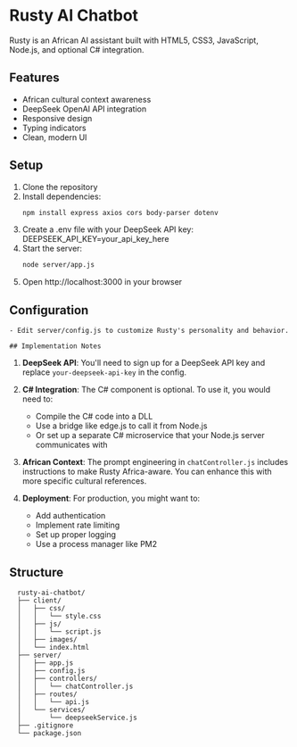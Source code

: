 # Rusty AI Chatbot

Rusty is an African AI assistant built with HTML5, CSS3, JavaScript, Node.js, and optional C# integration.

## Features
- African cultural context awareness
- DeepSeek OpenAI API integration
- Responsive design
- Typing indicators
- Clean, modern UI

## Setup

1. Clone the repository
2. Install dependencies:
   ```bash
   npm install express axios cors body-parser dotenv
3. Create a .env file with your DeepSeek API key:
    DEEPSEEK_API_KEY=your_api_key_here
4. Start the server:
    ```bash
    node server/app.js
5. Open http://localhost:3000 in your browser

## Configuration
    - Edit server/config.js to customize Rusty's personality and behavior.

    ## Implementation Notes

1. **DeepSeek API**: You'll need to sign up for a DeepSeek API key and replace `your-deepseek-api-key` in the config.

2. **C# Integration**: The C# component is optional. To use it, you would need to:
   - Compile the C# code into a DLL
   - Use a bridge like edge.js to call it from Node.js
   - Or set up a separate C# microservice that your Node.js server communicates with

3. **African Context**: The prompt engineering in `chatController.js` includes instructions to make Rusty Africa-aware. You can enhance this with more specific cultural references.

4. **Deployment**: For production, you might want to:
   - Add authentication
   - Implement rate limiting
   - Set up proper logging
   - Use a process manager like PM2
  
## Structure

      rusty-ai-chatbot/
      ├── client/
      │   ├── css/
      │   │   └── style.css
      │   ├── js/
      │   │   └── script.js
      │   ├── images/
      │   └── index.html
      ├── server/
      │   ├── app.js
      │   ├── config.js
      │   ├── controllers/
      │   │   └── chatController.js
      │   ├── routes/
      │   │   └── api.js
      │   └── services/
      │       └── deepseekService.js
      ├── .gitignore
      └── package.json
